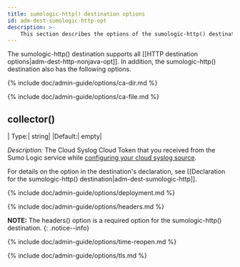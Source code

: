 ```yaml
---
title: sumologic-http() destination options
id: adm-dest-sumologic-http-opt
description: >-
    This section describes the options of the sumologic-http() destination in {{ site.product.short_name }}.
---
```



The sumologic-http() destination supports all
[[HTTP destination options|adm-dest-http-nonjava-opt]].
In addition, the sumologic-http() destination also has the following
options.

{% include doc/admin-guide/options/ca-dir.md %}

{% include doc/admin-guide/options/ca-file.md %}

## collector()

|  Type:|      string|
  |Default:|   empty|

*Description:* The Cloud Syslog Cloud Token that you received from the
Sumo Logic service while [configuring your cloud syslog
source](https://help.sumologic.com/03Send-Data/Sources/02Sources-for-Hosted-Collectors/Cloud-Syslog-Source#configure-a-cloud%C2%A0syslog%C2%A0source).

For details on the option in the destination\'s declaration, see
[[Declaration for the sumologic-http() destination|adm-dest-sumologic-http]].

{% include doc/admin-guide/options/deployment.md %}

{% include doc/admin-guide/options/headers.md %}

**NOTE:** The headers() option is a required option for the sumologic-http()
destination.
{: .notice--info}

{% include doc/admin-guide/options/time-reopen.md %}

{% include doc/admin-guide/options/tls.md %}
